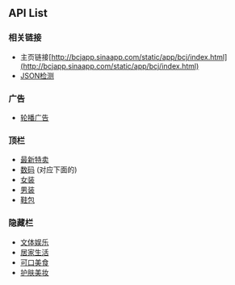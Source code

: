 ## API List

### 相关链接

- 主页链接[http://bcjapp.sinaapp.com/static/app/bcj/index.html](http://bcjapp.sinaapp.com/static/app/bcj/index.html)
- [JSON检测](http://www.kjson.com/)

### 广告

- [轮播广告](carousel.json)


### 顶栏

- [最新特卖](zuixintemai.json)
- [数码](shumawenti.json) (对应下面的)
- [女装](chaoliunvzhuang.json)
- [男装](xingnanfuzhuang.json)
- [鞋包](xiebaopeishi.json)


### 隐藏栏

- [文体娱乐](wentiyule.json)
- [居家生活](jujiashenghuo.json)
- [可口美食](kekoumeishi.json)
- [护肤美妆](hufumeizhuang.json)
